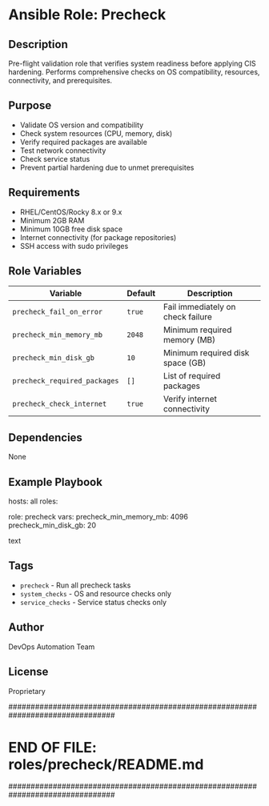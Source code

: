 # Ansible Role: Precheck

## Description

Pre-flight validation role that verifies system readiness before applying CIS hardening. Performs comprehensive checks on OS compatibility, resources, connectivity, and prerequisites.

## Purpose

- Validate OS version and compatibility
- Check system resources (CPU, memory, disk)
- Verify required packages are available
- Test network connectivity
- Check service status
- Prevent partial hardening due to unmet prerequisites

## Requirements

- RHEL/CentOS/Rocky 8.x or 9.x
- Minimum 2GB RAM
- Minimum 10GB free disk space
- Internet connectivity (for package repositories)
- SSH access with sudo privileges

## Role Variables

| Variable | Default | Description |
|----------|---------|-------------|
| `precheck_fail_on_error` | `true` | Fail immediately on check failure |
| `precheck_min_memory_mb` | `2048` | Minimum required memory (MB) |
| `precheck_min_disk_gb` | `10` | Minimum required disk space (GB) |
| `precheck_required_packages` | `[]` | List of required packages |
| `precheck_check_internet` | `true` | Verify internet connectivity |

## Dependencies

None

## Example Playbook

hosts: all
roles:

role: precheck
vars:
precheck_min_memory_mb: 4096
precheck_min_disk_gb: 20

text

## Tags

- `precheck` - Run all precheck tasks
- `system_checks` - OS and resource checks only
- `service_checks` - Service status checks only

## Author

DevOps Automation Team

## License

Proprietary

################################################################################
# END OF FILE: roles/precheck/README.md
################################################################################